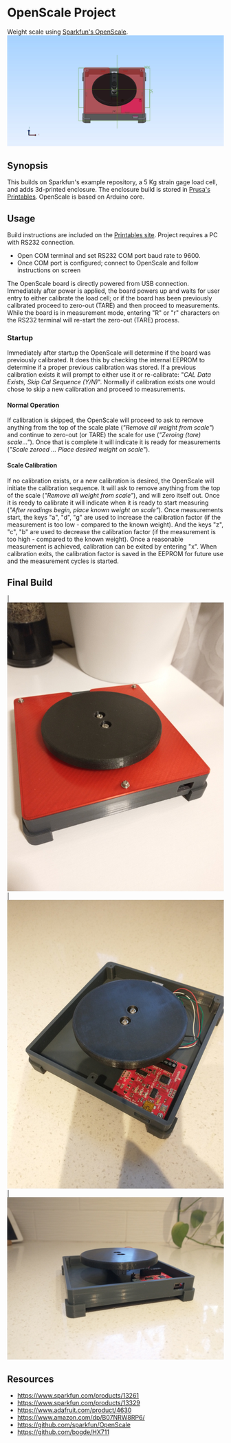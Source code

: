 # OpenScale Project
Weight scale using [Sparkfun's OpenScale](https://www.sparkfun.com/products/13261).
![](/OpenScaleEnclosure1.jpg)

## Synopsis
This builds on Sparkfun's example repository, a 5 Kg strain gage load cell, and adds 3d-printed enclosure. The enclosure build is stored in [Prusa's Printables](https://www.printables.com/model/677114-enclosure-for-sparkfuns-openscale-and-1kg-20kg-str). OpenScale is based on Arduino core.

## Usage
Build instructions are included on the [Printables site](https://www.printables.com/model/677114-enclosure-for-sparkfuns-openscale-and-1kg-20kg-str).
Project requires a PC with RS232 connection. 
- Open COM terminal and set RS232 COM port baud rate to 9600.
- Once COM port is configured; connect to OpenScale and follow instructions on screen  

The OpenScale board is directly powered from USB connection. Immediately after power is applied, the board powers up and waits for user entry to either calibrate the load cell; or if the board has been previously calibrated proceed to zero-out (TARE) and then proceed to measurements. While the board is in measurement mode, entering "R" or "r" characters on the RS232 terminal will re-start the zero-out (TARE) process. 

### Startup
Immediately after startup the OpenScale will determine if the board was previously calibrated. It does this by checking the internal EEPROM to determine if a proper previous calibration was stored. If a previous calibration exists it will prompt to either use it or re-calibrate: "_CAL Data Exists, Skip Cal Sequence (Y/N)_". Normally if calibration exists one would chose to skip a new calibration and proceed to measurements.

#### Normal Operation
If calibration is skipped, the OpenScale will proceed to ask to remove anything from the top of the scale plate (_"Remove all weight from scale"_) and continue to zero-out (or TARE) the scale for use (_"Zeroing (tare) scale..."_). Once that is complete it will indicate it is ready for measurements (_"Scale zeroed ... Place desired weight on scale"_).

#### Scale Calibration
If no calibration exists, or a new calibration is desired, the OpenScale will initiate the calibration sequence. It will ask to remove anything from the top of the scale (_"Remove all weight from scale"_), and will zero itself out. Once it is reedy to calibrate it will indicate when it is ready to start measuring (_"After readings begin, place known weight on scale"_).
Once measurements start, the keys "a", "d", "g" are used to increase the calibration factor (if the measurement is too low - compared to the known weight). And the keys "z", "c", "b" are used to decrease the calibration factor (if the measurement is too high - compared to the known weight). Once a reasonable measurement is achieved, calibration can be exited by entering "x". When calibration exits, the calibration factor is saved in the EEPROM for future use and the measurement cycles is started.

## Final Build
| ![](/OpenScale_1a.jpg) | ![](/OpenScale_3.jpg) |
![](/OpenScale_4.jpg)

## Resources
* https://www.sparkfun.com/products/13261
* https://www.sparkfun.com/products/13329
* https://www.adafruit.com/product/4630
* https://www.amazon.com/dp/B07NRW8RP6/
* https://github.com/sparkfun/OpenScale
* https://github.com/bogde/HX711

